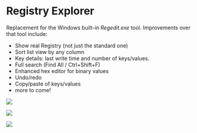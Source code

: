 # Registry Explorer

Replacement for the Windows built-in *Regedit.exe* tool. Improvements over that tool include:

* Show real Registry (not just the standard one)
* Sort list view by any column
* Key details: last write time and number of keys/values.
* Full search (Find All / Ctrl+Shift+F)
* Enhanced hex editor for binary values
* Undo/redo
* Copy/paste of keys/values
* more to come!

![](https://github.com/zodiacon/RegExp/blob/master/regexp1.png)

![](https://github.com/zodiacon/RegExp/blob/master/regexp2.png)

![](https://github.com/zodiacon/RegExp/blob/master/regexp3.png)
